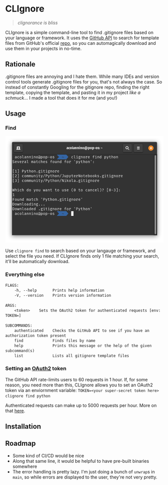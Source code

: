 # CLIgnore
> *clignorance is bliss*

CLIgnore is a simple command-line tool to find .gitignore files based on your language or framework. It uses the [GitHub API](https://developer.github.com/v3/) to search for template files from GitHub's official [repo](https://github.com/github/gitignore), so you can automagically download and use them in your projects in no-time.

## Rationale
.gitignore files are annoying and I hate them. While many IDEs and version control tools generate .gitignore files for you, that's not always the case. So instead of constantly Googling for the gitignore repo, finding the right template, copying the template, and pasting it in my project *like a schmuck*... I made a tool that does it for me (and you!)

## Usage
### Find
![Usage Screenshot](screenshot.png)

Use `clignore find` to search based on your langauge or framework, and select the file you need. If CLIgnore finds only 1 file matching your search, it'll be automatically download.

### Everything else
```
FLAGS:
    -h, --help       Prints help information
    -V, --version    Prints version information

ARGS:
    <token>    Sets the OAuth2 token for authenticated requests [env: TOKEN=]

SUBCOMMANDS:
    authenticated    Checks the GitHub API to see if you have an authorization token present
    find             Finds files by name
    help             Prints this message or the help of the given subcommand(s)
    list             Lists all gitignore template files
```

### Setting an [OAuth2](https://developer.github.com/apps/building-oauth-apps/) token
The GitHub API rate-limits users to 60 requests in 1 hour. If, for some reason, you need more than this, CLIgnore allows you to set an OAuth2 token via an enviornment variable: `TOKEN=<your super-secret token here> clignore find python`

Authenticated requests can make up to 5000 requests per hour. More on that [here](https://developer.github.com/v3/#rate-limiting).

## Installation

## Roadmap
- Some kind of CI/CD would be nice
- Along that same line, it would be helpful to have pre-built binaries somewhere
- The error handling is pretty lazy. I'm just doing a bunch of `unwrap`s in `main`, so while errors are displayed to the user, they're not very pretty. 